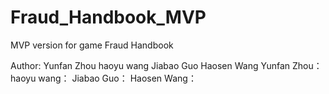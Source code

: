 # Fraud_Handbook_MVP
MVP version for game Fraud Handbook

Author: Yunfan Zhou	haoyu wang	Jiabao Guo	Haosen Wang
Yunfan Zhou：
haoyu wang：
Jiabao Guo：
Haosen Wang：
